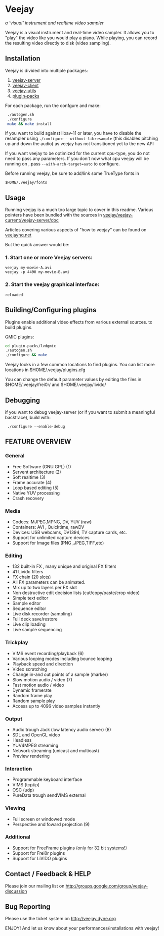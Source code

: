 Veejay
======

*a 'visual' instrument and realtime video sampler*

Veejay is a visual instrument and real-time video sampler.
It allows you to "play" the video like you would play a piano.
While playing, you can record the resulting video directly to disk (video sampling).


## Installation

Veejay is divided into multiple packages:

1. [veejay-server](./veejay/veejay-current/veejay-server)
1. [veejay-client](./veejay/veejay-current/veejay-client)
1. [veejay-utils](./veejay/veejay-current/veejay-utils)
1. [plugin-packs](./veejay/veejay-current/plugin-packs)

For each package, run the confgure and make:


```bash
 ./autogen.sh
 ./configure
 make && make install
```

If you want to build against libav-11 or later, you have to disable the resampler using `./configure --without-libresample` (this disables pitching up and down the audio) as veejay has not transitioned yet to the new API

If you want veejay to be optimized for the current cpu-type, you do not need to pass any parameters. If you don't now what cpu veejay will be running on , pass `--with-arch-target=auto` to configure.


Before running veejay, be sure to add/link some TrueType fonts in 

    $HOME/.veejay/fonts

## Usage

Running veejay is a much too large topic to cover in this readme. Various
pointers have been bundled with the sources in [veejay/veejay-current/veejay-server/doc](./veejay/veejay-current/veejay-server/doc)

Articles covering various aspects of "how to veejay" can be found on [veejayhq.net](http://veejayhq.net)

But the quick answer would be:

### 1. Start one or more Veejay servers:

```
veejay my-movie-A.avi
veejay -p 4490 my-movie-B.avi
```

### 2. Start the veejay graphical interface:

```
reloaded
```

## Building/Configuring plugins

Plugins enable additional video effects from various external sources.
to build plugins.

GMIC plugins:

```bash
cd plugin-packs/lvdgmic
./autogen.sh
./configure && make 
```

Veejay looks in a few common locations to find plugins. You can list more locations in $HOME/.veejay/plugins.cfg

You can change the default parameter values by editing the files in $HOME/.veejay/frei0r/ and $HOME/.veejay/livido/

## Debugging

if you want to debug veejay-server (or if you want to submit a meaningful backtrace), build with:

     ./configure --enable-debug



## FEATURE OVERVIEW

### General

 * Free Software (GNU GPL) (1)
 * Servent architecture (2)
 * Soft realtime (3)
 * Frame accurate (4)
 * Loop based editing (5)
 * Native YUV processing
 * Crash recovery

### Media

 * Codecs: MJPEG,MPNG, DV, YUV (raw)
 * Containers: AVI , Quicktime, rawDV
 * Devices: USB webcams, DV1394, TV capture cards, etc.
 * Support for unlimited capture devices
 * Support for Image files (PNG ,JPEG,TIFF,etc)

### Editing

 * 132 built-in FX , many unique and original FX filters 
 * 41 Livido filters
 * FX chain (20 slots)
 * All FX parameters can be animated.
 * Mix up to two layers per FX slot
 * Non destructive edit decision lists (cut/copy/paste/crop video)
 * Simple text editor 
 * Sample editor
 * Sequence editor
 * Live disk recorder (sampling)
 * Full deck save/restore
 * Live clip loading 
 * Live sample sequencing

### Trickplay

 * VIMS event recording/playback (6)
 * Various looping modes including bounce looping
 * Playback speed and direction
 * Video scratching
 * Change in-and out points of a sample (marker)
 * Slow motion audio / video (7)
 * Fast motion audio / video
 * Dynamic framerate 
 * Random frame play
 * Random sample play
 * Access up to 4096 video samples instantly	

### Output

 * Audio trough Jack (low latency audio server) (8)
 * SDL and OpenGL video
 * Headless
 * YUV4MPEG streaming
 * Network streaming (unicast and multicast)
 * Preview rendering

### Interaction

 * Programmable keyboard interface
 * VIMS (tcp/ip) 
 * OSC (udp)
 * PureData trough sendVIMS external

### Viewing

 * Full screen or windowed mode
 * Perspective and foward projection (9)
 

### Additional

 * Support for FreeFrame plugins (only for 32 bit systems!)
 * Support for Frei0r plugins
 * Support for LiVIDO plugins

## Contact / Feedback & HELP

Please join our mailing list on http://groups.google.com/group/veejay-discussion

## Bug Reporting

Please use the ticket system on http://veejay.dyne.org

ENJOY! And let us know about your performances/installations with veejay! 

